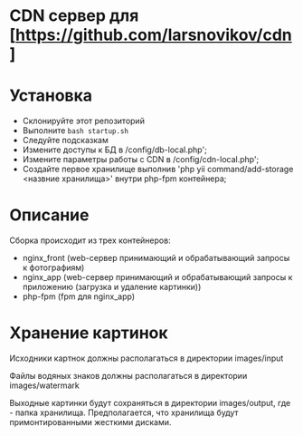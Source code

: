 CDN сервер для [https://github.com/larsnovikov/cdn]
=====================

# Установка

 - Склонируйте этот репозиторий
 - Выполните `bash startup.sh`
 - Следуйте подсказкам
 - Измените доступы к БД в /config/db-local.php';
 - Измените параметры работы c CDN в /config/cdn-local.php';
 - Создайте первое хранилище выполнив 'php yii command/add-storage <назвние хранилища>' внутри php-fpm контейнера;

# Описание

Сборка происходит из трех контейнеров:
 - nginx_front (web-сервер принимающий и обрабатывающий запросы к фотографиям)
 - nginx_app (web-сервер принимающий и обрабатывающий запросы к приложению (загрузка и удаление картинки))
 - php-fpm (fpm для nginx_app)
 
# Хранение картинок

<p>
    Исходники картнок должны располагаться в директории images/input 
</p>
<p>
    Файлы водяных знаков должны располагаться в директории images/watermark 
</p>
<p>
    Выходные картинки будут сохраняться в директории images/output<storage_name>, где <storage_name> - папка хранилища. Предполагается, что хранилища будут примонтированными жесткими дисками.
</p>
